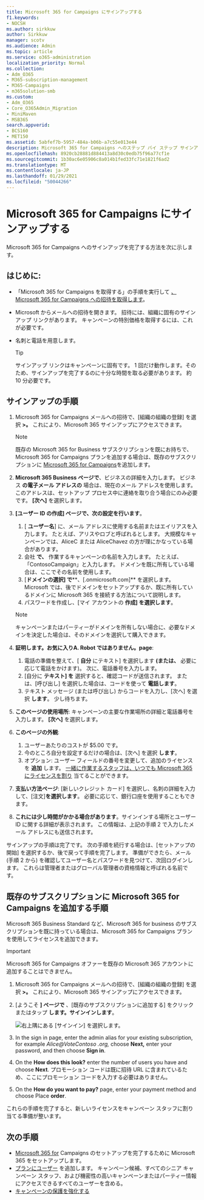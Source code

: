 ```yaml
---
title: Microsoft 365 for Campaigns にサインアップする
f1.keywords:
- NOCSH
ms.author: sirkkuw
author: Sirkkuw
manager: scotv
ms.audience: Admin
ms.topic: article
ms.service: o365-administration
localization_priority: Normal
ms.collection:
- Adm_O365
- M365-subscription-management
- M365-Campaigns
- m365solution-smb
ms.custom:
- Adm_O365
- Core_O365Admin_Migration
- MiniMaven
- MSB365
search.appverid:
- BCS160
- MET150
ms.assetid: 5abfef7b-5957-484a-b06b-a7c55e013e44
description: Microsoft 365 for Campaigns へのステップ バイ ステップ サインアップ。 メール、データ、コミュニケーションに対するサイバーセキュリティの脅威からキャンペーンを保護します。
ms.openlocfilehash: 8920cb28881d884413a8d30c0edb75f96a77cf1e
ms.sourcegitcommit: 1b30ac6e05906c8a014b1fed33fc71e1821f6ad2
ms.translationtype: MT
ms.contentlocale: ja-JP
ms.lasthandoff: 01/29/2021
ms.locfileid: "50044266"
---
```

# <a name="sign-up-for-microsoft-365-for-campaigns"></a>Microsoft 365 for Campaigns にサインアップする 

Microsoft 365 for Campaigns へのサインアップを完了する方法を次に示します。

## <a name="before-you-start"></a>はじめに:

- 「Microsoft 365 for Campaigns を取得する」の手順を実行して [、Microsoft 365 for Campaigns への招待を取得します](get-microsoft-365-campaigns.md#get-microsoft-365-for-campaigns)。
- Microsoft からメールへの招待を開きます。 招待には、組織に固有のサインアップ リンクがあります。 キャンペーンの特別価格を取得するには、これが必要です。
- 名刺と電話を用意します。

    > [!TIP]
    > サインアップ リンクはキャンペーンに固有です。 1 回だけ動作します。そのため、サインアップを完了するのに十分な時間を取る必要があります。 約 10 分必要です。

## <a name="steps-to-sign-up"></a>サインアップの手順

1. Microsoft 365 for Campaigns メールへの招待で、[組織の組織の登録] を選択 **>。** これにより、Microsoft 365 サインアップにアクセスできます。
    > [!NOTE]
    > 既存の Microsoft 365 for Business サブスクリプションを既にお持ちで、Microsoft 365 for Campaigns プランを追加する場合は、既存のサブスクリプションに [Microsoft 365 for Campaigns](#steps-to-add-microsoft-365-for-campaigns-to-an-existing-subscription)を追加します。
1. **Microsoft 365 Business ページで**、ビジネスの詳細を入力します。 ビジネス **の電子メール アドレスの** 場合は、現在のメール アドレスを使用します。 このアドレスは、セットアップ プロセス中に連絡を取り合う場合にのみ必要です。 **[次へ]** を選択します。
1. **[ユーザー ID の作成] ページで、次の設定を行います**。
    1. [ **ユーザー名**] に、メール アドレスに使用する名前またはエイリアスを入力します。 たとえば、アリスやロブと呼ばれるとします。 大規模なキャンペーンでは、AliceC または AliceChavez の方が理にかなっている場合があります。
    2. 会社 **で、** 作業するキャンペーンの名前を入力します。 たとえば、「ContosoCampaign」と入力します。 ドメインを既に所有している場合は、ここでその名前を使用します。 
    3. [**ドメインの選択] で****、[.onmicrosoft.com]** を選択します。 Microsoft では、後でドメインをセットアップするか、既に所有しているドメインに Microsoft 365 を接続する方法について説明します。
    4. パスワードを作成し、[マイ アカウントの **作成] を選択します**。
    > [!NOTE]
    > キャンペーンまたはパーティーがドメインを所有しない場合に、必要なドメインを決定した場合は、そのドメインを選択して購入できます。

4. **証明します。お気に入りA. Robot ではありません。page**:
    1. 電話の準備を整えて、[ **自分** にテキスト] を選択します **(または、** 必要に応じて電話をかけます)。 次に、電話番号を入力します。 
    2. [自分に **テキスト] を** 選択すると、確認コードが送信されます。 または、[呼び出し] を選択した場合は、コードを使って **電話します**。
    3. テキスト メッセージ (または呼び出し) からコードを入力し、[次へ] を選択 **します**。 少し待ちます。 
5. **このページの使用場所**: キャンペーンの主要な作業場所の詳細と電話番号を入力します。 **[次へ]** を選択します。
6. **このページの外観**:
    1. ユーザーあたりのコストが $5.00 です。 
    2. 今のところ自分を設定するだけの場合は、[次へ] を選択 **します**。 
    3. オプション: ユーザー フィールドの番号を変更して、追加のライセンスを **追加** します。 [一緒に作業するスタッフは、いつでも Microsoft 365 にライセンスを割り](../business/add-users-m365b.md?toc=/microsoft-365/campaigns/toc.json) 当てることができます。
7. **支払い方法ページ**: [新しいクレジット カード] を選択し、名刺の詳細を入力して、[注文]**を選択します**。 必要に応じて、銀行口座を使用することもできます。
8. **これには少し時間がかかる場合があります**。サインインする場所とユーザー ID に関する詳細が表示されます。 この情報は、上記の手順 2 で入力したメール アドレスにも送信されます。

サインアップの手順は完了です。 次の手順を続行する場合は、[セットアップの開始] を選択するか、後で戻って手順を完了します。 準備ができたら、メール (手順 2 から) を確認してユーザー名とパスワードを見つけて、次回ログインします。 これらは管理者またはグローバル管理者の資格情報と呼ばれる名前です。

## <a name="steps-to-add-microsoft-365-for-campaigns-to-an-existing-subscription"></a>既存のサブスクリプションに Microsoft 365 for Campaigns を追加する手順

Microsoft 365 Business Standard など、Microsoft 365 for business のサブスクリプションを既に持っている場合は、Microsoft 365 for Campaigns プランを使用してライセンスを追加できます。
> [!IMPORTANT]
> Microsoft 365 for Campaigns オファーを既存の Microsoft 365 アカウントに追加することはできません。

1. Microsoft 365 for Campaigns メールへの招待で、[組織の組織の登録] を選択 **>。** これにより、Microsoft 365 サインアップにアクセスできます。
2. [ようこそ **] ページで** 、[既存のサブスクリプションに追加する] をクリックまたはタップ **します。サインインします**。
    
    ![右上隅にある [サインイン] を選択します。](../media/addtoexisting.png)
3. In the sign in page, enter the admin alias for your existing subscription, for example *Alice@VoteContoso <span></span> .org,* choose **Next,** enter your password, and then choose **Sign in**.
4. On the **How does this look?** enter the number of users you have and choose **Next**. プロモーション コードは既に招待 URL に含まれているため、ここにプロモーション コードを入力する必要はありません。
5. On the **How do you want to pay?** page, enter your payment method and choose Place **order**.

これらの手順を完了すると、新しいライセンスをキャンペーン スタッフ[](../admin/manage/assign-licenses-to-users.md)に割り当てる準備が整います。

## <a name="whats-next"></a>次の手順

- [Microsoft 365 for](../business/set-up.md?toc=/microsoft-365/campaigns/toc.json) Campaigns のセットアップを完了するために Microsoft 365 をセットアップします。
- [プランにユーザー](../business/add-users-m365b.md?toc=/microsoft-365/campaigns/toc.json) を追加します。 キャンペーン候補、すべてのシニア キャンペーン スタッフ、および機密性の高いキャンペーンまたはパーティー情報にアクセスできるすべてのユーザーを含める。
- [キャンペーンの保護を強化する](m365-campaigns-security-overview.md)